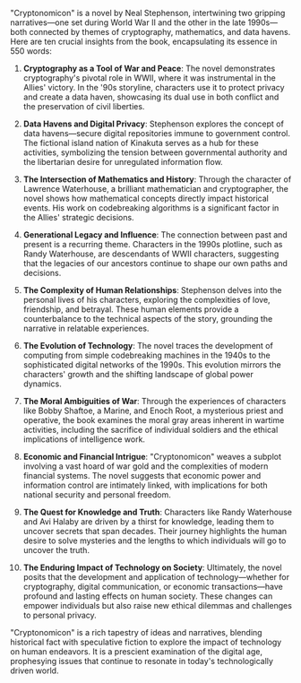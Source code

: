 "Cryptonomicon" is a novel by Neal Stephenson, intertwining two gripping narratives—one set during World War II and the other in the late 1990s—both connected by themes of cryptography, mathematics, and data havens. Here are ten crucial insights from the book, encapsulating its essence in 550 words:

1. **Cryptography as a Tool of War and Peace**: The novel demonstrates cryptography's pivotal role in WWII, where it was instrumental in the Allies' victory. In the '90s storyline, characters use it to protect privacy and create a data haven, showcasing its dual use in both conflict and the preservation of civil liberties.

2. **Data Havens and Digital Privacy**: Stephenson explores the concept of data havens—secure digital repositories immune to government control. The fictional island nation of Kinakuta serves as a hub for these activities, symbolizing the tension between governmental authority and the libertarian desire for unregulated information flow.

3. **The Intersection of Mathematics and History**: Through the character of Lawrence Waterhouse, a brilliant mathematician and cryptographer, the novel shows how mathematical concepts directly impact historical events. His work on codebreaking algorithms is a significant factor in the Allies' strategic decisions.

4. **Generational Legacy and Influence**: The connection between past and present is a recurring theme. Characters in the 1990s plotline, such as Randy Waterhouse, are descendants of WWII characters, suggesting that the legacies of our ancestors continue to shape our own paths and decisions.

5. **The Complexity of Human Relationships**: Stephenson delves into the personal lives of his characters, exploring the complexities of love, friendship, and betrayal. These human elements provide a counterbalance to the technical aspects of the story, grounding the narrative in relatable experiences.

6. **The Evolution of Technology**: The novel traces the development of computing from simple codebreaking machines in the 1940s to the sophisticated digital networks of the 1990s. This evolution mirrors the characters' growth and the shifting landscape of global power dynamics.

7. **The Moral Ambiguities of War**: Through the experiences of characters like Bobby Shaftoe, a Marine, and Enoch Root, a mysterious priest and operative, the book examines the moral gray areas inherent in wartime activities, including the sacrifice of individual soldiers and the ethical implications of intelligence work.

8. **Economic and Financial Intrigue**: "Cryptonomicon" weaves a subplot involving a vast hoard of war gold and the complexities of modern financial systems. The novel suggests that economic power and information control are intimately linked, with implications for both national security and personal freedom.

9. **The Quest for Knowledge and Truth**: Characters like Randy Waterhouse and Avi Halaby are driven by a thirst for knowledge, leading them to uncover secrets that span decades. Their journey highlights the human desire to solve mysteries and the lengths to which individuals will go to uncover the truth.

10. **The Enduring Impact of Technology on Society**: Ultimately, the novel posits that the development and application of technology—whether for cryptography, digital communication, or economic transactions—have profound and lasting effects on human society. These changes can empower individuals but also raise new ethical dilemmas and challenges to personal privacy.

"Cryptonomicon" is a rich tapestry of ideas and narratives, blending historical fact with speculative fiction to explore the impact of technology on human endeavors. It is a prescient examination of the digital age, prophesying issues that continue to resonate in today's technologically driven world.